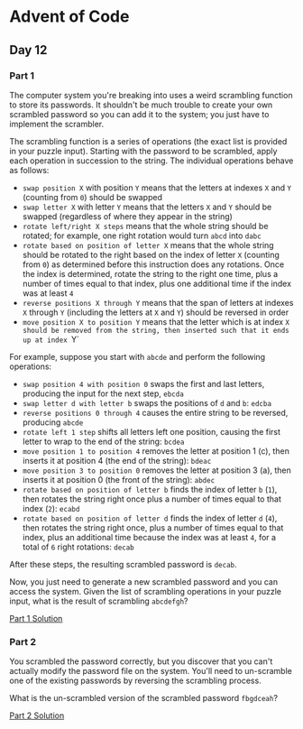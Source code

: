 # Advent of Code
## Day 12

### Part 1
The computer system you're breaking into uses a weird scrambling function to store its passwords. It shouldn't be much trouble to create your own scrambled password so you can add it to the system; you just have to implement the scrambler.

The scrambling function is a series of operations (the exact list is provided in your puzzle input). Starting with the password to be scrambled, apply each operation in succession to the string. The individual operations behave as follows:
* `swap position X` with position `Y` means that the letters at indexes `X` and `Y` (counting from `0`) should be swapped
* `swap letter X` with letter `Y` means that the letters `X` and `Y` should be swapped (regardless of where they appear in the string)
* `rotate left/right X steps` means that the whole string should be rotated; for example, one right rotation would turn `abcd` into `dabc`
* `rotate based on position of letter X` means that the whole string should be rotated to the right based on the index of letter `X` (counting from `0`) as determined before this instruction does any rotations. Once the index is determined, rotate the string to the right one time, plus a number of times equal to that index, plus one additional time if the index was at least `4`
* `reverse positions X through Y` means that the span of letters at indexes `X` through `Y` (including the letters at `X` and `Y`) should be reversed in order
* `move position X to position Y` means that the letter which is at index `X should be removed from the string, then inserted such that it ends up at index `Y`

For example, suppose you start with `abcde` and perform the following operations:
* `swap position 4 with position 0` swaps the first and last letters, producing the input for the next step, `ebcda`
* `swap letter d with letter b` swaps the positions of `d` and `b`: `edcba`
* `reverse positions 0 through 4` causes the entire string to be reversed, producing `abcde`
* `rotate left 1 step` shifts all letters left one position, causing the first letter to wrap to the end of the string: `bcdea`
* `move position 1 to position 4` removes the letter at position 1 (c), then inserts it at position 4 (the end of the string): `bdeac`
* `move position 3 to position 0` removes the letter at position 3 (a), then inserts it at position 0 (the front of the string): `abdec`
* `rotate based on position of letter b` finds the index of letter `b` (`1`), then rotates the string right once plus a number of times equal to that index (`2`): `ecabd`
* `rotate based on position of letter d` finds the index of letter `d` (`4`), then rotates the string right once, plus a number of times equal to that index, plus an additional time because the index was at least `4`, for a total of `6` right rotations: `decab`

After these steps, the resulting scrambled password is `decab`.

Now, you just need to generate a new scrambled password and you can access the system. Given the list of scrambling operations in your puzzle input, what is the result of scrambling `abcdefgh`?

[Part 1 Solution](part1.rb)

### Part 2
You scrambled the password correctly, but you discover that you can't actually modify the password file on the system. You'll need to un-scramble one of the existing passwords by reversing the scrambling process.

What is the un-scrambled version of the scrambled password `fbgdceah`?

[Part 2 Solution](part2.rb)